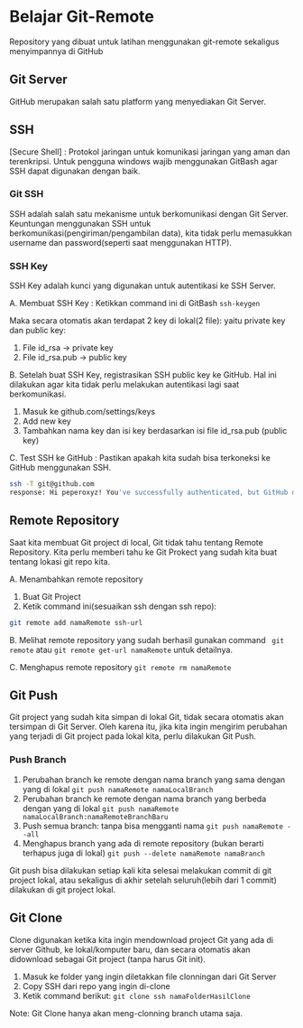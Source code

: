 # Belajar Git-Remote

Repository yang dibuat untuk latihan menggunakan git-remote sekaligus menyimpannya di GitHub

## Git Server

GitHub merupakan salah satu platform yang menyediakan Git Server.

## SSH

[Secure Shell] : Protokol jaringan untuk komunikasi jaringan yang aman dan terenkripsi. Untuk pengguna windows wajib menggunakan GitBash agar SSH dapat digunakan dengan baik.

### Git SSH

SSH adalah salah satu mekanisme untuk berkomunikasi dengan Git Server. Keuntungan menggunakan SSH untuk berkomunikasi(pengiriman/pengambilan data), kita tidak perlu memasukkan username dan password(seperti saat menggunakan HTTP).

### SSH Key

SSH Key adalah kunci yang digunakan untuk autentikasi ke SSH Server.

A. Membuat SSH Key : Ketikkan command ini di GitBash
`ssh-keygen`

Maka secara otomatis akan terdapat 2 key di lokal(2 file): yaitu private key dan public key:

1. File id_rsa -> private key
2. File id_rsa.pub -> public key

B. Setelah buat SSH Key, registrasikan SSH public key ke GitHub. Hal ini dilakukan agar kita tidak perlu melakukan autentikasi lagi saat berkomunikasi.

1. Masuk ke github.com/settings/keys
2. Add new key
3. Tambahkan nama key dan isi key berdasarkan isi file id_rsa.pub (public key)

C. Test SSH ke GitHub : Pastikan apakah kita sudah bisa terkoneksi ke GitHub menggunakan SSH.

```bash
ssh -T git@github.com
response: Hi peperoxyz! You've successfully authenticated, but GitHub does not provide shell access. //success terhubung
```

## Remote Repository

Saat kita membuat Git project di local, Git tidak tahu tentang Remote Repository. Kita perlu memberi tahu ke Git Prokect yang sudah kita buat tentang lokasi git repo kita.

A. Menambahkan remote repository

1. Buat Git Project
2. Ketik command ini(sesuaikan ssh dengan ssh repo):

```bash
git remote add namaRemote ssh-url
```

B. Melihat remote repository yang sudah berhasil gunakan command
` git remote` atau `git remote get-url namaRemote` untuk detailnya.

C. Menghapus remote repository
`git remote rm namaRemote`

## Git Push

Git project yang sudah kita simpan di lokal Git, tidak secara otomatis akan tersimpan di Git Server. Oleh karena itu, jika kita ingin mengirim perubahan yang terjadi di Git project pada lokal kita, perlu dilakukan Git Push.

### Push Branch

1. Perubahan branch ke remote dengan nama branch yang sama dengan yang di lokal
   `git push namaRemote namaLocalBranch`
2. Perubahan branch ke remote dengan nama branch yang berbeda dengan yang di lokal
   `git push namaRemote namaLocalBranch:namaRemoteBranchBaru`
3. Push semua branch: tanpa bisa mengganti nama
   `git push namaRemote --all`
4. Menghapus branch yang ada di remote repository (bukan berarti terhapus juga di lokal)
   `git push --delete namaRemote namaBranch`

Git push bisa dilakukan setiap kali kita selesai melakukan commit di git project lokal, atau sekaligus di akhir setelah seluruh(lebih dari 1 commit) dilakukan di git project lokal.

## Git Clone

Clone digunakan ketika kita ingin mendownload project Git yang ada di server Github, ke lokal/komputer baru, dan secara otomatis akan didownload sebagai Git project (tanpa harus Git init).

1. Masuk ke folder yang ingin diletakkan file clonningan dari Git Server
2. Copy SSH dari repo yang ingin di-clone
3. Ketik command berikut:
   `git clone ssh namaFolderHasilClone`

Note: Git Clone hanya akan meng-clonning branch utama saja.
